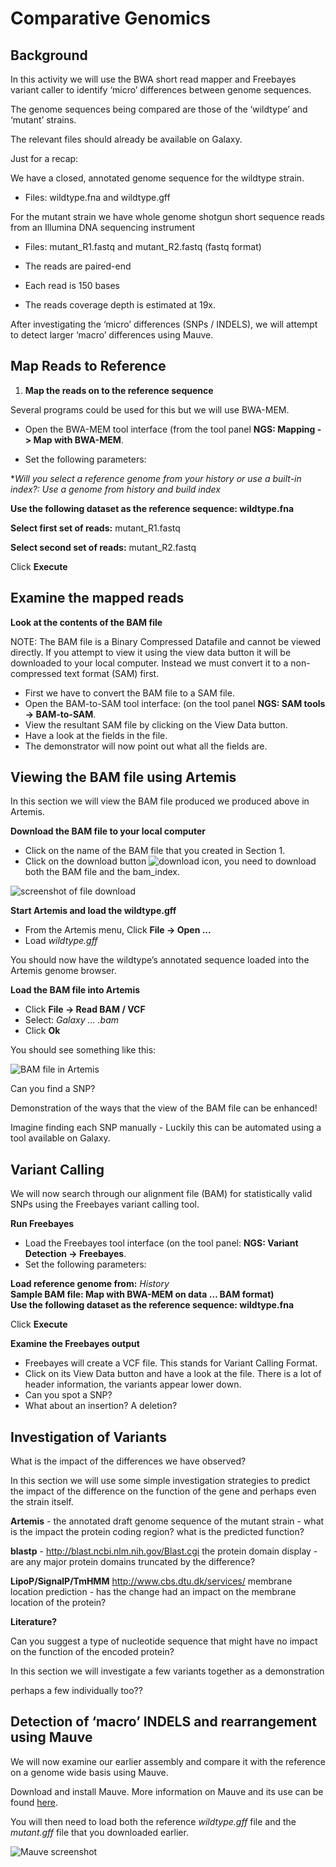 # Comparative Genomics

## Background

In this activity we will use the BWA short read mapper and Freebayes
variant caller to identify ‘micro’ differences between genome
sequences.

The genome sequences being compared are those of the ‘wildtype’ and
‘mutant’ strains.

The relevant files should already be available on Galaxy.

Just for a recap:

We have a closed, annotated genome sequence for the wildtype strain.

- Files: wildtype.fna and wildtype.gff

For the mutant strain we have whole genome shotgun short sequence reads
from an Illumina DNA sequencing instrument

- Files: mutant_R1.fastq and mutant_R2.fastq (fastq format)

-   The reads are paired-end
-   Each read is 150 bases  
-   The reads coverage depth is estimated at 19x.

After investigating the ‘micro’ differences (SNPs / INDELS), we will
attempt to detect larger ‘macro’ differences using Mauve.

## Map Reads to Reference

1. **Map the reads on to the reference sequence**

Several programs could be used for this but we will use BWA-MEM.

- Open the BWA-MEM tool interface (from the tool panel **NGS: Mapping -> Map with BWA-MEM**.

- Set the following parameters:

**Will you select a reference genome from your history or use a built-in index?: Use a genome from history and build index*

**Use the following dataset as the reference sequence: wildtype.fna**

**Select first set of reads:** mutant_R1.fastq

**Select second set of reads:** mutant_R2.fastq

Click **Execute**

## Examine the mapped reads

**Look at the contents of the BAM file**

NOTE: The BAM file is a Binary Compressed Datafile and cannot be viewed directly. If you attempt to view it using the view data button it will be downloaded to your local computer. Instead we must convert it to a non-compressed text format (SAM) first.

- First we have to convert the BAM file to a SAM file.
- Open the BAM-to-SAM tool interface: (on the tool panel **NGS: SAM tools -> BAM-to-SAM**.
- View the resultant SAM file by clicking on the View Data button.
- Have a look at the fields in the file.
- The demonstrator will now point out what all the fields are.

## Viewing the BAM file using Artemis

In this section we will view the BAM file produced we produced above in
Artemis.

**Download the BAM file to your local computer**  
- Click on the name of the BAM file that you created in Section 1.  
- Click on the download button ![download icon](./images/image02.png), you need to download both the BAM file and the bam_index.

![screenshot of file download](./images/image03.png)

**Start Artemis and load the wildtype.gff**  
- From the Artemis menu, Click **File -> Open ...**  
- Load *wildtype.gff*

You should now have the wildtype’s annotated sequence loaded into the Artemis genome browser.

**Load the BAM file into Artemis**   
- Click **File -> Read BAM / VCF**  
- Select: *Galaxy … .bam*  
- Click **Ok**   

You should see something like this:

![BAM file in Artemis](./images/image00.png)

Can you find a SNP?

Demonstration of the ways that the view of the BAM file can be enhanced!

Imagine finding each SNP manually - Luckily this can be automated using a tool available on Galaxy.

## Variant Calling

We will now search through our alignment file (BAM) for statistically
valid SNPs using the Freebayes variant calling tool.

**Run Freebayes**

- Load the Freebayes tool interface (on the tool panel: **NGS: Variant Detection -> Freebayes**.
- Set the following parameters:

**Load reference genome from:** *History*  
**Sample BAM file: Map with BWA-MEM on data … BAM format)**  
**Use the following dataset as the reference sequence: wildtype.fna**  

Click **Execute**

**Examine the Freebayes output**

- Freebayes will create a VCF file. This stands for Variant Calling Format.
- Click on its View Data button and have a look at the file. There is a lot of header information, the variants appear lower down.
- Can you spot a SNP?
- What about an insertion? A deletion?

## Investigation of Variants

What is the impact of the differences we have observed?

In this section we will use some simple investigation strategies to
predict the impact of the difference on the function of the gene and
perhaps even the strain itself.

**Artemis** - the annotated draft genome sequence of the mutant strain -
what is the impact the protein coding region? what is the predicted
function?

**blastp** - <http://blast.ncbi.nlm.nih.gov/Blast.cgi> the protein domain display - are any major protein domains truncated by the difference?

**LipoP/SignalP/TmHMM** <http://www.cbs.dtu.dk/services/> membrane location prediction - has the change had an impact on the membrane location of the protein?

**Literature?**

Can you suggest a type of nucleotide sequence that might have no impact on the function of the encoded protein?

In this section we will investigate a few variants together as a demonstration

perhaps a few individually too??

## Detection of ‘macro’ INDELS and rearrangement using Mauve

We will now examine our earlier assembly and compare it with the reference on a genome wide basis using Mauve.

Download and install Mauve. More information on Mauve and its use can be found [here](http://darlinglab.org/mauve/mauve.html).

You will then need to load both the reference *wildtype.gff* file and the *mutant.gff* file that you downloaded earlier.

![Mauve screenshot](./images/image01.png)
